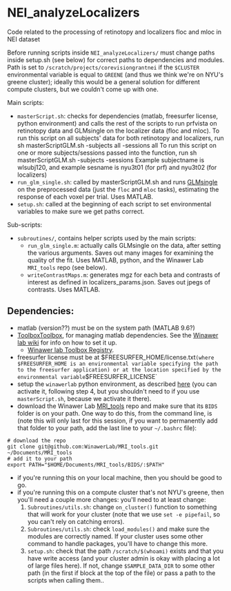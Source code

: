 # NEI_analyzeLocalizers

Code related to the processing of retinotopy and localizers floc and mloc in NEI dataset

Before running scripts inside `NEI_analyzeLocalizers/` must change paths inside
setup.sh (see below) for correct paths to dependencies and modules. Path is set to
`/scratch/projects/corevisiongrantnei` if the `$CLUSTER` environmental
variable is equal to `GREENE` (and thus we think we're on NYU's greene cluster);
ideally this would be a general solution for different compute clusters, but we
couldn't come up with one.

Main scripts:
- `masterScript.sh`: checks for dependencies (matlab, freesurfer license, python
environment) and calls the rest of the scripts to run prfvista on retinotopy data and GLMsingle on the localizer data (floc and mloc). 
To run this script on all subjects' data for both retinotopy and localizers, run sh masterScriptGLM.sh -subjects all -sessions all
To run this script on one or more subjects/sessions passed into the function, run sh masterScriptGLM.sh -subjects <subject1name> <subject2name> -sessions <sesname1> <sesname2>
Example subjectname is wlsubj120, and example sesname is nyu3t01 (for prf) and nyu3t02 (for localizers)
- `run_glm_single.sh`: called by masterScriptGLM.sh and runs
  [GLMsingle](https://github.com/cvnlab/GLMsingle) on the preprocessed
  data (just the `floc` and `mloc` tasks), estimating the response of each voxel per trial. Uses MATLAB.
- `setup.sh`: called at the beginning of each script to set environmental
  variables to make sure we get paths correct.

Sub-scripts:
- `subroutines/`, contains helper scripts used by the main scripts:
  - `run_glm_single.m`: actually calls GLMsingle on the data, after setting the
    various arguments. Saves out many images for examining the quality of the
    fit. Uses MATLAB, python, and the Winawer Lab `MRI_tools` repo (see below).
  - `writeContrastMaps.m`: generates mgz for each beta and contrasts of interest as defined in localizers_params.json. Saves out jpegs of contrasts. Uses MATLAB.

## Dependencies:
- matlab (version??) must be on the system path (MATLAB 9.6?)
- [ToolboxToolbox](https://github.com/ToolboxHub/ToolboxToolbox), for managing
  matlab dependencies. See the [Winawer lab
  wiki](https://wikis.nyu.edu/display/winawerlab/ToolboxToolbox) for info on how
  to set it up.
  - [Winawer lab Toolbox
    Registry](https://github.com/WinawerLab/ToolboxRegistry).
- freesurfer license must be at $FREESURFER_HOME/license.txt` (where $FREESURFER_HOME is an environmental variable specifying the path to the freesurfer application) or at the location specified by the environmental variable `$FREESURFER_LICENSE`
- setup the `winawerlab` python environment, as described
  [here](https://wikis.nyu.edu/display/winawerlab/Python+and+Conda)
  (you can activate it, following step 4, but you shouldn't need to if
  you use `masterScript.sh`, because we activate it there).
- download the Winawer Lab
  [MRI_tools](https://github.com/WinawerLab/MRI_tools) repo and make
  sure that its `BIDS` folder is on your path. One way to do this,
  from the command line, is (note this will only last for this
  session, if you want to permanently add that folder to your path,
  add the last line to your `~/.bashrc` file):

```
# download the repo
git clone git@github.com:WinawerLab/MRI_tools.git ~/Documents/MRI_tools
# add it to your path
export PATH="$HOME/Documents/MRI_tools/BIDS/:$PATH"
```

- if you're running this on your local machine, then you should be good to go.
- if you're running this on a compute cluster that's not NYU's greene, then
  you'll need a couple more changes: you'll need to at least change:
  1. `Subroutines/utils.sh`: change `on_cluster()` function to something that
     will work for your cluster (note that we use `set -e pipefail`, so you
     can't rely on catching errors).
  2. `Subroutines/utils.sh`: check `load_modules()` and make sure the modules
     are correctly named. If your cluster uses some other command to handle
     packages, you'll have to change this more.
  3. `setup.sh`: check that the path `/scratch/$(whoami)` exists and that you
     have write access (and your cluster admin is okay with placing a lot of
     large files here). If not, change `$SAMPLE_DATA_DIR` to some other path (in
     the first if block at the top of the file) or pass a path to the scripts
     when calling them..
